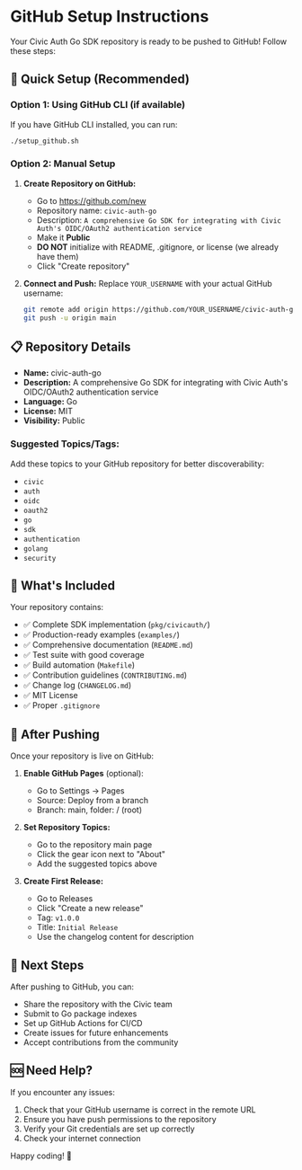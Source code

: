 # GitHub Setup Instructions

Your Civic Auth Go SDK repository is ready to be pushed to GitHub! Follow these steps:

## 🚀 Quick Setup (Recommended)

### Option 1: Using GitHub CLI (if available)
If you have GitHub CLI installed, you can run:
```bash
./setup_github.sh
```

### Option 2: Manual Setup

1. **Create Repository on GitHub:**
   - Go to https://github.com/new
   - Repository name: `civic-auth-go`
   - Description: `A comprehensive Go SDK for integrating with Civic Auth's OIDC/OAuth2 authentication service`
   - Make it **Public**
   - **DO NOT** initialize with README, .gitignore, or license (we already have them)
   - Click "Create repository"

2. **Connect and Push:**
   Replace `YOUR_USERNAME` with your actual GitHub username:
   ```bash
   git remote add origin https://github.com/YOUR_USERNAME/civic-auth-go.git
   git push -u origin main
   ```

## 📋 Repository Details

- **Name:** civic-auth-go
- **Description:** A comprehensive Go SDK for integrating with Civic Auth's OIDC/OAuth2 authentication service
- **Language:** Go
- **License:** MIT
- **Visibility:** Public

### Suggested Topics/Tags:
Add these topics to your GitHub repository for better discoverability:
- `civic`
- `auth`
- `oidc`
- `oauth2`
- `go`
- `sdk`
- `authentication`
- `golang`
- `security`

## 📁 What's Included

Your repository contains:
- ✅ Complete SDK implementation (`pkg/civicauth/`)
- ✅ Production-ready examples (`examples/`)
- ✅ Comprehensive documentation (`README.md`)
- ✅ Test suite with good coverage
- ✅ Build automation (`Makefile`)
- ✅ Contribution guidelines (`CONTRIBUTING.md`)
- ✅ Change log (`CHANGELOG.md`)
- ✅ MIT License
- ✅ Proper `.gitignore`

## 🎯 After Pushing

Once your repository is live on GitHub:

1. **Enable GitHub Pages** (optional):
   - Go to Settings → Pages
   - Source: Deploy from a branch
   - Branch: main, folder: / (root)

2. **Set Repository Topics:**
   - Go to the repository main page
   - Click the gear icon next to "About"
   - Add the suggested topics above

3. **Create First Release:**
   - Go to Releases
   - Click "Create a new release"
   - Tag: `v1.0.0`
   - Title: `Initial Release`
   - Use the changelog content for description

## 🔗 Next Steps

After pushing to GitHub, you can:
- Share the repository with the Civic team
- Submit to Go package indexes
- Set up GitHub Actions for CI/CD
- Create issues for future enhancements
- Accept contributions from the community

## 🆘 Need Help?

If you encounter any issues:
1. Check that your GitHub username is correct in the remote URL
2. Ensure you have push permissions to the repository
3. Verify your Git credentials are set up correctly
4. Check your internet connection

Happy coding! 🎉
